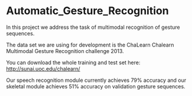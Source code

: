 # Automatic_Gesture_Recognition
In this project we address the task of multimodal recognition of gesture sequences.

The data set we are using for development is the ChaLearn Chalearn Multimodal Gesture Recognition challenge 2013.

You can download the whole training and test set here:
http://sunai.uoc.edu/chalearn/

Our speech recognition module currently achieves 79% accuracy and our skeletal module achieves 51% accuracy on validation gesture sequences.
